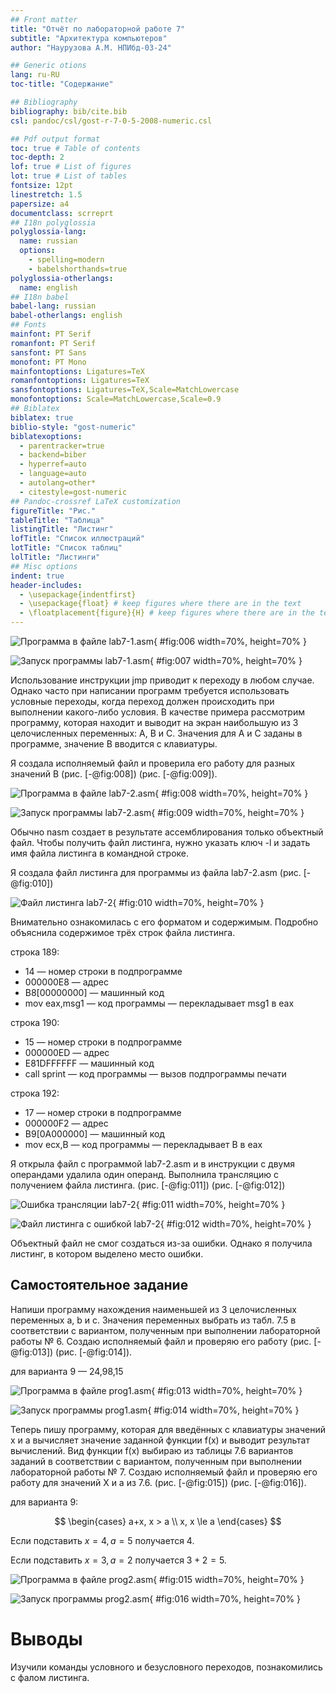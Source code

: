 ```yaml
---
## Front matter
title: "Отчёт по лабораторной работе 7"
subtitle: "Архитектура компьютеров"
author: "Наурузова А.М. НПИбд-03-24"

## Generic otions
lang: ru-RU
toc-title: "Содержание"

## Bibliography
bibliography: bib/cite.bib
csl: pandoc/csl/gost-r-7-0-5-2008-numeric.csl

## Pdf output format
toc: true # Table of contents
toc-depth: 2
lof: true # List of figures
lot: true # List of tables
fontsize: 12pt
linestretch: 1.5
papersize: a4
documentclass: scrreprt
## I18n polyglossia
polyglossia-lang:
  name: russian
  options:
	- spelling=modern
	- babelshorthands=true
polyglossia-otherlangs:
  name: english
## I18n babel
babel-lang: russian
babel-otherlangs: english
## Fonts
mainfont: PT Serif
romanfont: PT Serif
sansfont: PT Sans
monofont: PT Mono
mainfontoptions: Ligatures=TeX
romanfontoptions: Ligatures=TeX
sansfontoptions: Ligatures=TeX,Scale=MatchLowercase
monofontoptions: Scale=MatchLowercase,Scale=0.9
## Biblatex
biblatex: true
biblio-style: "gost-numeric"
biblatexoptions:
  - parentracker=true
  - backend=biber
  - hyperref=auto
  - language=auto
  - autolang=other*
  - citestyle=gost-numeric
## Pandoc-crossref LaTeX customization
figureTitle: "Рис."
tableTitle: "Таблица"
listingTitle: "Листинг"
lofTitle: "Список иллюстраций"
lotTitle: "Список таблиц"
lolTitle: "Листинги"
## Misc options
indent: true
header-includes:
  - \usepackage{indentfirst}
  - \usepackage{float} # keep figures where there are in the text
  - \floatplacement{figure}{H} # keep figures where there are in the text
---
```



![Программа в файле lab7-1.asm](image/06.png){ #fig:006 width=70%, height=70% }

![Запуск программы lab7-1.asm](image/07.png){ #fig:007 width=70%, height=70% }

Использование инструкции jmp приводит к переходу в любом случае. Однако часто при написании программ требуется использовать условные переходы, когда переход должен происходить при выполнении какого-либо условия. В качестве примера рассмотрим программу, которая находит и выводит на экран наибольшую из 3 целочисленных переменных: A, B и C. Значения для A и C заданы в программе, значение B вводится с клавиатуры.

Я создала исполняемый файл и проверила его работу для разных значений B (рис. [-@fig:008]) (рис. [-@fig:009]).

![Программа в файле lab7-2.asm](image/08.png){ #fig:008 width=70%, height=70% }

![Запуск программы lab7-2.asm](image/09.png){ #fig:009 width=70%, height=70% }

Обычно nasm создает в результате ассемблирования только объектный файл. Чтобы получить файл листинга, нужно указать ключ -l и задать имя файла листинга в командной строке.

Я создала файл листинга для программы из файла lab7-2.asm (рис. [-@fig:010])

![Файл листинга lab7-2](image/10.png){ #fig:010 width=70%, height=70% }

Внимательно ознакомилась с его форматом и содержимым. Подробно объяснила содержимое трёх строк файла листинга.

строка 189:
- 14 — номер строки в подпрограмме
- 000000E8 — адрес
- B8[00000000] — машинный код
- mov eax,msg1 — код программы — перекладывает msg1 в eax

строка 190:
- 15 — номер строки в подпрограмме
- 000000ED — адрес
- E81DFFFFFF — машинный код
- call sprint — код программы — вызов подпрограммы печати

строка 192:
- 17 — номер строки в подпрограмме
- 000000F2 — адрес
- B9[0A000000] — машинный код
- mov ecx,B — код программы — перекладывает B в eax

Я открыла файл с программой lab7-2.asm и в инструкции с двумя операндами удалила один операнд. Выполнила трансляцию с получением файла листинга. (рис. [-@fig:011]) (рис. [-@fig:012])

![Ошибка трансляции lab7-2](image/11.png){ #fig:011 width=70%, height=70% }

![Файл листинга с ошибкой lab7-2](image/12.png){ #fig:012 width=70%, height=70% }

Объектный файл не смог создаться из-за ошибки. Однако я получила листинг, в котором выделено место ошибки.

## Самостоятельное задание

Напиши программу нахождения наименьшей из 3 целочисленных переменных a, b и c. Значения переменных выбрать из табл. 7.5 в соответствии с вариантом, полученным при выполнении лабораторной работы № 6. Создаю исполняемый файл и проверяю его работу (рис. [-@fig:013]) (рис. [-@fig:014]).

для варианта 9 — 24,98,15

![Программа в файле prog1.asm](image/13.png){ #fig:013 width=70%, height=70% }

![Запуск программы prog1.asm](image/14.png){ #fig:014 width=70%, height=70% }

Теперь пишу программу, которая для введённых с клавиатуры значений x и a вычисляет значение заданной функции f(x) и выводит результат вычислений. Вид функции f(x) выбираю из таблицы 7.6 вариантов заданий в соответствии с вариантом, полученным при выполнении лабораторной работы № 7. Создаю исполняемый файл и проверяю его работу для значений X и a из 7.6. (рис. [-@fig:015]) (рис. [-@fig:016]).

для варианта 9:

$$
 \begin{cases}
	a+x, x > a \\
	x, x \le a
 \end{cases}
$$

Если подставить $x=4, a=5$ получается $4$.

Если подставить $x=3, a=2$ получается $3+2 = 5$.

![Программа в файле prog2.asm](image/15.png){ #fig:015 width=70%, height=70% }

![Запуск программы prog2.asm](image/16.png){ #fig:016 width=70%, height=70% }

# Выводы

Изучили команды условного и безусловного переходов, познакомились с фалом листинга.